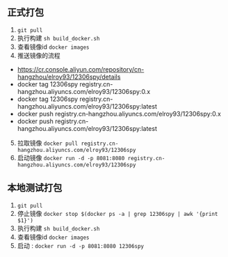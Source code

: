 ## 正式打包

1. `git pull `
2. 执行构建 `sh build_docker.sh`
3. 查看镜像id `docker images `
4. 推送镜像的流程 
- https://cr.console.aliyun.com/repository/cn-hangzhou/elroy93/12306spy/details
- docker tag 12306spy registry.cn-hangzhou.aliyuncs.com/elroy93/12306spy:0.x
- docker tag 12306spy registry.cn-hangzhou.aliyuncs.com/elroy93/12306spy:latest
- docker push registry.cn-hangzhou.aliyuncs.com/elroy93/12306spy:0.x
- docker push registry.cn-hangzhou.aliyuncs.com/elroy93/12306spy:latest
5. 拉取镜像 `docker pull registry.cn-hangzhou.aliyuncs.com/elroy93/12306spy`
6. 启动镜像 `docker run -d -p 8081:8080 registry.cn-hangzhou.aliyuncs.com/elroy93/12306spy`

## 本地测试打包 
1. `git pull `
2. 停止镜像 `docker stop $(docker ps -a | grep 12306spy | awk '{print $1}')`
3. 执行构建 `sh build_docker.sh`
4. 查看镜像id `docker images `
5. 启动 : `docker run -d -p 8081:8080 12306spy`